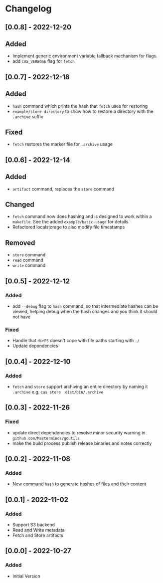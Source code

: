 # Changelog

## [0.0.8] - 2022-12-20

## Added

- Implement generic environment variable fallback mechanism for flags.
- add `CAS_VERBOSE` flag for `fetch`

## [0.0.7] - 2022-12-18

## Added

- `hash` command which prints the hash that `fetch` uses for restoring
- `example/store-directory` to show how to restore a directory with the `.archive` suffix

## Fixed

- `fetch` restores the marker file for `.archive` usage

## [0.0.6] - 2022-12-14

## Added

- `artifact` command, replaces the `store` command

## Changed

- `fetch` command now does hashing and is designed to work within a `makefile`.  See the added `example/basic-usage` for details.
- Refactored localstorage to also modify file timestamps

## Removed

- `store` command
- `read` command
- `write` command

## [0.0.5] - 2022-12-12

### Added

- add `--debug` flag to `hash` command, so that intermediate hashes can be viewed, helping debug when the hash changes and you think it should not have

### Fixed

- Handle that `dirFS` doesn't cope with file paths starting with `./`
- Update dependencies

## [0.0.4] - 2022-12-10

### Added

- `fetch` and `store` support archiving an entire directory by naming it `.archive` e.g. `cas store .dist/bin/.archive`

## [0.0.3] - 2022-11-26

### Fixed

- update direct dependencies to resolve minor security warning in `github.com/Masterminds/goutils`
- make the build process publish release binaries and notes correctly

## [0.0.2] - 2022-11-08

### Added

- New command `hash` to generate hashes of files and their content

## [0.0.1] - 2022-11-02

### Added

- Support S3 backend
- Read and Write metadata
- Fetch and Store artifacts

## [0.0.0] - 2022-10-27

### Added

- Initial Version
